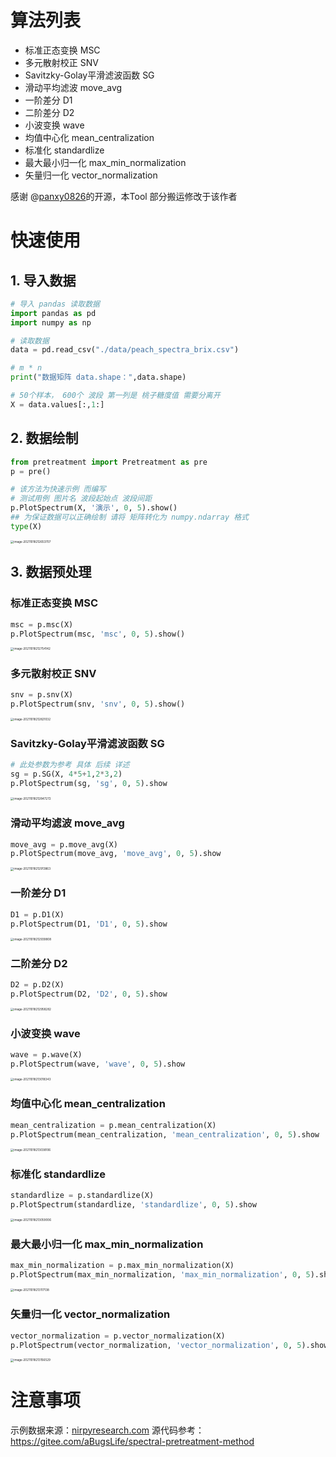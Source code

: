 

# 算法列表

  * 标准正态变换 MSC
  * 多元散射校正 SNV
  * Savitzky-Golay平滑滤波函数 SG
  * 滑动平均滤波 move_avg
  * 一阶差分 D1
  * 二阶差分 D2
  * 小波变换 wave
  * 均值中心化 mean_centralization
  * 标准化 standardlize
  * 最大最小归一化 max_min_normalization
  * 矢量归一化 vector_normalization

感谢 @[panxy0826](https://blog.csdn.net/Joseph__Lagrange/article/details/95302398)的开源，本Tool 部分搬运修改于该作者

# 快速使用

## 1. 导入数据

```python
# 导入 pandas 读取数据
import pandas as pd
import numpy as np

# 读取数据
data = pd.read_csv("./data/peach_spectra_brix.csv")

# m * n 
print("数据矩阵 data.shape：",data.shape)

# 50个样本， 600个 波段 第一列是 桃子糖度值 需要分离开
X = data.values[:,1:] 
```

## 2. 数据绘制

```python
from pretreatment import Pretreatment as pre
p = pre()

# 该方法为快速示例 而编写 
# 测试用例 图片名 波段起始点 波段间距
p.PlotSpectrum(X, '演示', 0, 5).show()
## 为保证数据可以正确绘制 请将 矩阵转化为 numpy.ndarray 格式
type(X)
```

<img src="assets/image-20211018212653707.png" alt="image-20211018212653707" style="zoom: 33%;" />

## 3. 数据预处理

### 标准正态变换 MSC

```python
msc = p.msc(X)
p.PlotSpectrum(msc, 'msc', 0, 5).show()
```

<img src="assets/image-20211018212754142.png" alt="image-20211018212754142" style="zoom: 33%;" />

### 多元散射校正 SNV

```python
snv = p.snv(X)
p.PlotSpectrum(snv, 'snv', 0, 5).show()
```

<img src="assets/image-20211018212821032.png" alt="image-20211018212821032" style="zoom: 33%;" />

### Savitzky-Golay平滑滤波函数 SG

```python
# 此处参数为参考 具体 后续 详述
sg = p.SG(X, 4*5+1,2*3,2)
p.PlotSpectrum(sg, 'sg', 0, 5).show
```

<img src="assets/image-20211018212847272.png" alt="image-20211018212847272" style="zoom: 33%;" />

### 滑动平均滤波 move_avg

```python
move_avg = p.move_avg(X)
p.PlotSpectrum(move_avg, 'move_avg', 0, 5).show
```

<img src="assets/image-20211018212913863.png" alt="image-20211018212913863" style="zoom:33%;" />

### 一阶差分 D1

```python
D1 = p.D1(X)
p.PlotSpectrum(D1, 'D1', 0, 5).show
```

<img src="assets/image-20211018212939808.png" alt="image-20211018212939808" style="zoom:33%;" />

### 二阶差分 D2

```python
D2 = p.D2(X)
p.PlotSpectrum(D2, 'D2', 0, 5).show
```

<img src="assets/image-20211018212958282.png" alt="image-20211018212958282" style="zoom:33%;" />

### 小波变换 wave

```python
wave = p.wave(X)
p.PlotSpectrum(wave, 'wave', 0, 5).show
```

<img src="assets/image-20211018213018343.png" alt="image-20211018213018343" style="zoom:33%;" />

### 均值中心化 mean_centralization

```python
mean_centralization = p.mean_centralization(X)
p.PlotSpectrum(mean_centralization, 'mean_centralization', 0, 5).show
```

<img src="assets/image-20211018213038106.png" alt="image-20211018213038106" style="zoom:33%;" />

### 标准化 standardlize

```python
standardlize = p.standardlize(X)
p.PlotSpectrum(standardlize, 'standardlize', 0, 5).show
```

<img src="assets/image-20211018213059006.png" alt="image-20211018213059006" style="zoom:33%;" />

### 最大最小归一化 max_min_normalization

```python
max_min_normalization = p.max_min_normalization(X)
p.PlotSpectrum(max_min_normalization, 'max_min_normalization', 0, 5).show
```

<img src="assets/image-20211018213117138.png" alt="image-20211018213117138" style="zoom:33%;" />

### 矢量归一化 vector_normalization

```python
vector_normalization = p.vector_normalization(X)
p.PlotSpectrum(vector_normalization, 'vector_normalization', 0, 5).show
```

<img src="assets/image-20211018213156529.png" alt="image-20211018213156529" style="zoom:33%;" />

# 注意事项
示例数据来源：[nirpyresearch.com](https://nirpyresearch.com/)
源代码参考：https://gitee.com/aBugsLife/spectral-pretreatment-method

